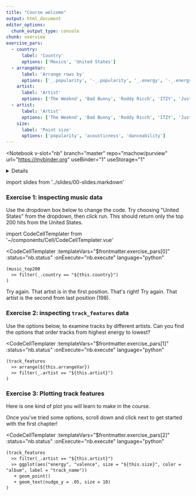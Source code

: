 ```yaml
---
title: "Course welcome"
output: html_document
editor_options: 
  chunk_output_type: console
chunk: overview
exercise_pars:
  - country: 
      label: 'Country'
      options: ['Mexico', 'United States']
  - arrangeVar:
      label: 'Arrange rows by'
      options: ['_.popularity', '-_.popularity', '_.energy', '-_.energy']
    artist:
      label: 'Artist'
      options: ['The Weeknd', 'Bad Bunny', 'Roddy Ricch', 'ITZY', 'Justin Bieber']
  - artist:
      label: 'Artist'
      options: ['The Weeknd', 'Bad Bunny', 'Roddy Ricch', 'ITZY', 'Justin Bieber']
    size:
      label: 'Point size'
      options: ['popularity', 'acousticness', 'danceability']
---
```


<Notebook
  v-slot="nb"
  branch="master"
  repo="machow/purview"
  url="https://mybinder.org"
  useBinder="1"
  useStorage="1"
  >


<details v-fix-codemirror v-show="nb.debut">
<code-cell  :status="nb.status" :onExecute="nb.execute" :onReady="nb.updateSetupCode"  language="python">


    # TODO: explain how to run this, and that they only need the gist (loads tools)
    
    # wranglign ---------
    import pandas as pd
    from siuba import *
    
    # plotting ----------
    from plotnine import *
    
    theme_set(theme_classic(base_family = "Noto Sans CJK JP"))
    
    # data --------------
    from music_top200 import music_top200, track_features
    
    # student support ----------
    from siuba import pipe
    from IPython.display import HTML, display
    from siututor import Blank
    ___ = Blank()
    
    # DataFrame display --------
    pd.set_option("display.max_rows", 6)
    
    from IPython import get_ipython
    # special ipython function to get the html formatter
    html_formatter = get_ipython().display_formatter.formatters['text/html']
    
    # here, we avoid the default df._repr_html_ method, since it inlines css
    # (style tags make vue angry)
    html_formatter.for_type(
        pd.DataFrame,
        lambda df: df.to_html(max_rows = pd.get_option("display.max_rows"), show_dimensions = True)
    )
    
    # remove the <ggplot: (528...)> printout
    html_formatter.for_type(ggplot, lambda g: "")
    




</code-cell>
</details>

import slides from '../slides/00-slides.markdown'

<RevealSlides :slides="slides" />


### Exercise 1: inspecting music data

Use the dropdown box below to change the code.
Try choosing "United States" from the dropdown, then click run.
This should return only the top 200 hits from the United States.

import CodeCellTemplater from '~/components/Cell/CodeCellTemplater.vue'

<CodeCellTemplater
  :templateVars="$frontmatter.exercise_pars[0]"
  :status="nb.status" :onExecute="nb.execute" language="python"
  >

    (music_top200
      >> filter(_.country == "${this.country}")
    )


<template v-slot:output>
<table border="1" class="dataframe dataframe">
  <thead>
    <tr style="text-align: right;">
      <th></th>
      <th>country</th>
      <th>position</th>
      <th>track_name</th>
      <th>artist</th>
      <th>streams</th>
      <th>duration</th>
      <th>continent</th>
    </tr>
  </thead>
  <tbody>
    <tr>
      <th>7800</th>
      <td>United States</td>
      <td>1</td>
      <td>The Box</td>
      <td>Roddy Ricch</td>
      <td>12987027</td>
      <td>196.653</td>
      <td>Americas</td>
    </tr>
    <tr>
      <th>7801</th>
      <td>United States</td>
      <td>2</td>
      <td>Myron</td>
      <td>Lil Uzi Vert</td>
      <td>9163134</td>
      <td>224.955</td>
      <td>Americas</td>
    </tr>
    <tr>
      <th>7802</th>
      <td>United States</td>
      <td>3</td>
      <td>Blueberry Faygo</td>
      <td>Lil Mosey</td>
      <td>8043475</td>
      <td>162.547</td>
      <td>Americas</td>
    </tr>
    <tr>
      <th>...</th>
      <td>...</td>
      <td>...</td>
      <td>...</td>
      <td>...</td>
      <td>...</td>
      <td>...</td>
      <td>...</td>
    </tr>
    <tr>
      <th>7997</th>
      <td>United States</td>
      <td>198</td>
      <td>Lights Up</td>
      <td>Harry Styles</td>
      <td>1606234</td>
      <td>172.227</td>
      <td>Americas</td>
    </tr>
    <tr>
      <th>7998</th>
      <td>United States</td>
      <td>199</td>
      <td>Without Me</td>
      <td>Halsey</td>
      <td>1606153</td>
      <td>201.661</td>
      <td>Americas</td>
    </tr>
    <tr>
      <th>7999</th>
      <td>United States</td>
      <td>200</td>
      <td>Enemies (feat. DaBaby)</td>
      <td>Post Malone</td>
      <td>1597824</td>
      <td>196.760</td>
      <td>Americas</td>
    </tr>
  </tbody>
</table>
</template>

</CodeCellTemplater>

<prompt-expandable header="Which artist has a track in the second position on the United States charts?">

<q-multiple-choice>
  <q-opt text="Roddy Ricch"><span>Try again. That artist is in the first position.</span></q-opt>
  <q-opt text="Lil Uzi Vert"><span>That's right!</span></q-opt>
  <q-opt text="Halsey"><span>Try again. That artist is the second from last position (198).</span></q-opt>
</q-multiple-choice>

</prompt-expandable>



### Exercise 2: inspecting `track_features` data

Use the options below, to examine tracks by different artists. Can you find the options that order tracks from highest energy to lowest?

<CodeCellTemplater
  :templateVars="$frontmatter.exercise_pars[1]"
  :status="nb.status" :onExecute="nb.execute" language="python"
  >

    (track_features
      >> arrange(${this.arrangeVar})
      >> filter(_.artist == "${this.artist}")
    )
    
<template v-slot:output>


<table border="1" class="dataframe dataframe">
  <thead>
    <tr style="text-align: right;">
      <th></th>
      <th>artist</th>
      <th>album</th>
      <th>track_name</th>
      <th>energy</th>
      <th>valence</th>
      <th>danceability</th>
      <th>speechiness</th>
      <th>acousticness</th>
      <th>popularity</th>
      <th>duration</th>
    </tr>
  </thead>
  <tbody>
    <tr>
      <th>22431</th>
      <td>The Weeknd</td>
      <td>After Hours (Deluxe)</td>
      <td>Missed You - Bonus Track</td>
      <td>0.364</td>
      <td>0.4480</td>
      <td>0.716</td>
      <td>0.0866</td>
      <td>0.10700</td>
      <td>48</td>
      <td>144.540</td>
    </tr>
    <tr>
      <th>3889</th>
      <td>The Weeknd</td>
      <td>After Hours (Deluxe)</td>
      <td>Nothing Compares - Bonus Track</td>
      <td>0.577</td>
      <td>0.0398</td>
      <td>0.524</td>
      <td>0.0358</td>
      <td>0.00253</td>
      <td>49</td>
      <td>222.307</td>
    </tr>
    <tr>
      <th>17384</th>
      <td>The Weeknd</td>
      <td>Heartless</td>
      <td>Heartless</td>
      <td>0.750</td>
      <td>0.1980</td>
      <td>0.531</td>
      <td>0.1110</td>
      <td>0.00632</td>
      <td>60</td>
      <td>200.080</td>
    </tr>
    <tr>
      <th>...</th>
      <td>...</td>
      <td>...</td>
      <td>...</td>
      <td>...</td>
      <td>...</td>
      <td>...</td>
      <td>...</td>
      <td>...</td>
      <td>...</td>
      <td>...</td>
    </tr>
    <tr>
      <th>9284</th>
      <td>The Weeknd</td>
      <td>After Hours</td>
      <td>After Hours</td>
      <td>0.572</td>
      <td>0.1430</td>
      <td>0.664</td>
      <td>0.0305</td>
      <td>0.08110</td>
      <td>84</td>
      <td>361.027</td>
    </tr>
    <tr>
      <th>24689</th>
      <td>The Weeknd</td>
      <td>Starboy</td>
      <td>Starboy</td>
      <td>0.587</td>
      <td>0.4860</td>
      <td>0.679</td>
      <td>0.2760</td>
      <td>0.14100</td>
      <td>84</td>
      <td>230.453</td>
    </tr>
    <tr>
      <th>24983</th>
      <td>The Weeknd</td>
      <td>After Hours</td>
      <td>In Your Eyes</td>
      <td>0.719</td>
      <td>0.7170</td>
      <td>0.667</td>
      <td>0.0346</td>
      <td>0.00285</td>
      <td>91</td>
      <td>237.520</td>
    </tr>
  </tbody>
</table>


</template>    

</CodeCellTemplater>

### Exercise 3: Plotting track features

Here is one kind of plot you will learn to make in the course.


Once you've tried some options, scroll down and click next to get started with the first chapter!

<CodeCellTemplater
  :templateVars="$frontmatter.exercise_pars[2]"
  :status="nb.status" :onExecute="nb.execute" language="python"
  >

    (track_features
      >> filter(_.artist == "${this.artist}")
      >> ggplot(aes("energy", "valence", size = "${this.size}", color = "album", label = "track_name"))
       + geom_point()
       + geom_text(nudge_y = .05, size = 10)
    )

<template v-slot:output>

![png](../build/01-example3-output.png)

</template>

</CodeCellTemplater>






</Notebook>


